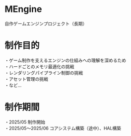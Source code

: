 # MEngine
自作ゲームエンジンプロジェクト（長期）

# 制作目的
・ゲーム制作を支えるエンジンの仕組みへの理解を深めるため  
・ハードごとのメモリ最適化の挑戦  
・レンダリングパイプライン制御の挑戦  
・アセット管理の挑戦  
・など...  

# 制作期間  
・2025/05  制作開始  
・2025/05～2025/06 コアシステム構築（途中）、HAL構築
